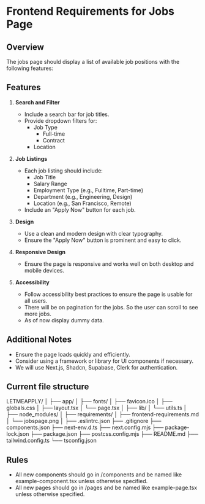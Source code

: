 # Frontend Requirements for Jobs Page

## Overview

The jobs page should display a list of available job positions with the following features:

## Features

1. **Search and Filter**

   - Include a search bar for job titles.
   - Provide dropdown filters for:
     - Job Type
       - Full-time
       - Contract
     - Location

2. **Job Listings**

   - Each job listing should include:
     - Job Title
     - Salary Range
     - Employment Type (e.g., Fulltime, Part-time)
     - Department (e.g., Engineering, Design)
     - Location (e.g., San Francisco, Remote)
   - Include an "Apply Now" button for each job.

3. **Design**

   - Use a clean and modern design with clear typography.
   - Ensure the "Apply Now" button is prominent and easy to click.

4. **Responsive Design**

   - Ensure the page is responsive and works well on both desktop and mobile devices.

5. **Accessibility**

   - Follow accessibility best practices to ensure the page is usable for all users.
   - There will be on pagination for the jobs. So the user can scroll to see more jobs.
   - As of now display dummy data.

## Additional Notes

- Ensure the page loads quickly and efficiently.
- Consider using a framework or library for UI components if necessary.
- We will use Next.js, Shadcn, Supabase, Clerk for authentication.

## Current file structure

LETMEAPPLY/
│
├── app/
│ ├── fonts/
│ ├── favicon.ico
│ ├── globals.css
│ ├── layout.tsx
│ └── page.tsx
│
├── lib/
│ └── utils.ts
│
├── node_modules/
│
├── requirements/
│ ├── frontend-requirements.md
│ └── jobspage.png
│
├── .eslintrc.json
├── .gitignore
├── components.json
├── next-env.d.ts
├── next.config.mjs
├── package-lock.json
├── package.json
├── postcss.config.mjs
├── README.md
├── tailwind.config.ts
└── tsconfig.json

## Rules

- All new components should go in /components and be named like example-component.tsx unless otherwise specified.
- All new pages should go in /pages and be named like example-page.tsx unless otherwise specified.
